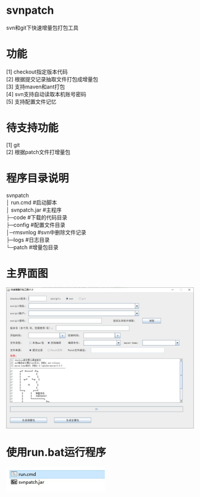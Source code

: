 # svnpatch
svn和git下快速增量包打包工具
# 功能
[1] checkout指定版本代码  
[2] 根据提交记录抽取文件打包成增量包  
[3] 支持maven和ant打包  
[4] svn支持自动读取本机账号密码  
[5] 支持配置文件记忆  

# 待支持功能
[1] git  
[2] 根据patch文件打增量包  

# 程序目录说明
svnpatch  
│  run.cmd #启动脚本  
│  svnpatch.jar #主程序  
├─code #下载的代码目录  
├─config #配置文件目录  
│─rmsvnlog #svn中删除文件记录  
├─logs #日志目录  
└─patch #增量包目录  

# 主界面图
![image](https://github.com/zhongyueming1121/svnpatch/blob/main/doc/window.jpg)

# 使用run.bat运行程序

![image](https://github.com/zhongyueming1121/svnpatch/blob/main/doc/run.jpg)
